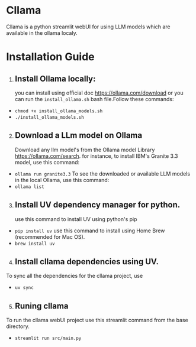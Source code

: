 # Cllama
Cllama is a python streamlit webUI for using LLM models which are available in the ollama localy. 

# Installation Guide
1. ## Install Ollama locally:
   you can install using official doc https://ollama.com/download
   or you can run the `install_ollama.sh` bash file.Follow these commands:
  - `chmod +x install_ollama_models.sh`
  - `./install_ollama_models.sh`

2. ## Download a LLm model on Ollama
   Download any llm model's from the Ollama model Library https://ollama.com/search.
   for instance, to install IBM's Granite 3.3 model, use this command:
  - `ollama run granite3.3`
   To see the downloaded or available LLM models in the local Ollama, use this command:
  - `ollama list` 
   
3. ## Install UV dependency manager for python.
    use this command to install UV using python's pip
  - `pip install uv`
   use this command to install using Home Brew (recommended for Mac OS).
  - `brew install uv` 

4. ## Install cllama dependencies using UV.
  To sync all the dependencies for the cllama project, use 
  - `uv sync`

5. ## Runing cllama
  To run the cllama webUI project use this streamlit command from the base directory. 
- `streamlit run src/main.py`
